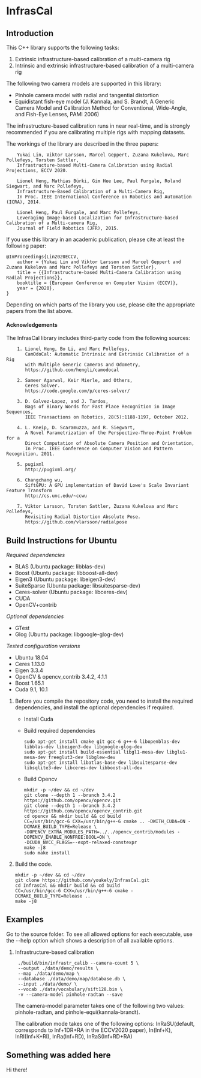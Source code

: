 InfrasCal
=========

Introduction
------------

This C++ library supports the following tasks:

1. Extrinsic infrastructure-based calibration of a multi-camera rig
2. Intrinsic and extrinsic infrastructure-based calibration of a multi-camera rig

The following two camera models are supported in this library:
* Pinhole camera model with radial and tangential distortion
* Equidistant fish-eye model (J. Kannala, and S. Brandt, A Generic Camera Model and Calibration Method for Conventional, Wide-Angle, and Fish-Eye Lenses, PAMI 2006)

The infrastructure-based calibration runs in near real-time, and is strongly recommended if you are calibrating multiple rigs with mapping datasets.

The workings of the library are described in the three papers:

        Yukai Lin, Viktor Larsson, Marcel Geppert, Zuzana Kukelova, Marc Pollefeys, Torsten Sattler,
        Infrastructure-based Multi-Camera Calibration using Radial Projections, ECCV 2020.
    
        Lionel Heng, Mathias Bürki, Gim Hee Lee, Paul Furgale, Roland Siegwart, and Marc Pollefeys,
        Infrastructure-Based Calibration of a Multi-Camera Rig,
        In Proc. IEEE International Conference on Robotics and Automation (ICRA), 2014.
        
        Lionel Heng, Paul Furgale, and Marc Pollefeys,
        Leveraging Image-based Localization for Infrastructure-based Calibration of a Multi-camera Rig,
        Journal of Field Robotics (JFR), 2015.

If you use this library in an academic publication, please cite at least the following paper:
```
@InProceedings{Lin2020ECCV,
    author = {Yukai Lin and Viktor Larsson and Marcel Geppert and Zuzana Kukelova and Marc Pollefeys and Torsten Sattler},
    title = {{Infrastructure-based Multi-Camera Calibration using Radial Projections}},
    booktitle = {European Conference on Computer Vision (ECCV)},
    year = {2020},
}
```

Depending on which parts of the library you use, please cite the appropriate papers from the list above.

#### Acknowledgements ####

The InfrasCal library includes third-party code from the following sources:

        1. Lionel Heng, Bo Li, and Marc Pollefeys,
           CamOdoCal: Automatic Intrinsic and Extrinsic Calibration of a Rig
           with Multiple Generic Cameras and Odometry,
           https://github.com/hengli/camodocal
    
        2. Sameer Agarwal, Keir Mierle, and Others,
           Ceres Solver.
           https://code.google.com/p/ceres-solver/
        
        3. D. Galvez-Lopez, and J. Tardos,
           Bags of Binary Words for Fast Place Recognition in Image Sequences,
           IEEE Transactions on Robotics, 28(5):1188-1197, October 2012.
    
        4. L. Kneip, D. Scaramuzza, and R. Siegwart,
           A Novel Parametrization of the Perspective-Three-Point Problem for a
           Direct Computation of Absolute Camera Position and Orientation,
           In Proc. IEEE Conference on Computer Vision and Pattern Recognition, 2011.
    
        5. pugixml
           http://pugixml.org/

        6. Changchang wu,
           SiftGPU: A GPU implementation of David Lowe's Scale Invariant Feature Transform
           http://cs.unc.edu/~ccwu
           
        7. Viktor Larsson, Torsten Sattler, Zuzana Kukelova and Marc Pollefeys,
           Revisiting Radial Distortion Absolute Pose.
           https://github.com/vlarsson/radialpose

Build Instructions for Ubuntu
-----------------------------

*Required dependencies*
* BLAS (Ubuntu package: libblas-dev)
* Boost (Ubuntu package: libboost-all-dev)
* Eigen3 (Ubuntu package: libeigen3-dev)
* SuiteSparse (Ubuntu package: libsuitesparse-dev)
* Ceres-solver (Ubuntu package: libceres-dev)
* CUDA
* OpenCV+contrib

*Optional dependencies*
* GTest
* Glog (Ubuntu package: libgoogle-glog-dev)

*Tested configuration versions*
* Ubuntu 18.04
* Ceres 1.13.0
* Eigen 3.3.4
* OpenCV & opencv_contrib 3.4.2, 4.1.1
* Boost 1.65.1
* Cuda 9.1, 10.1

1. Before you compile the repository code, you need to install the required
   dependencies, and install the optional dependencies if required.
    * Install Cuda
   
    * Build required dependencies
      ```
      sudo apt-get install cmake git gcc-6 g++-6 libopenblas-dev libblas-dev libeigen3-dev libgoogle-glog-dev 
      sudo apt-get install build-essential libgl1-mesa-dev libglu1-mesa-dev freeglut3-dev libglew-dev
      sudo apt-get install libatlas-base-dev libsuitesparse-dev libsqlite3-dev libceres-dev libboost-all-dev
      ```
    * Build Opencv
   
      ```
      mkdir -p ~/dev && cd ~/dev
      git clone --depth 1 --branch 3.4.2 https://github.com/opencv/opencv.git
      git clone --depth 1 --branch 3.4.2 https://github.com/opencv/opencv_contrib.git
      cd opencv && mkdir build && cd build
      CC=/usr/bin/gcc-6 CXX=/usr/bin/g++-6 cmake .. -DWITH_CUDA=ON -DCMAKE_BUILD_TYPE=Release \
      -DOPENCV_EXTRA_MODULES_PATH=../../opencv_contrib/modules -DOPENCV_ENABLE_NONFREE:BOOL=ON \
      -DCUDA_NVCC_FLAGS=--expt-relaxed-constexpr
      make -j8
      sudo make install
      ```
2. Build the code.
    
    ```
    mkdir -p ~/dev && cd ~/dev
    git clone https://github.com/youkely/InfrasCal.git 
    cd InfrasCal && mkdir build && cd build
    CC=/usr/bin/gcc-6 CXX=/usr/bin/g++-6 cmake -DCMAKE_BUILD_TYPE=Release ..
    make -j8
    ```
    
    

Examples
--------

Go to the source folder. To see all allowed options for each executable, use the --help option which shows a description of all available options.

1. Infrastructure-based calibration

        ./build/bin/infrastr_calib --camera-count 5 \
        --output ./data/demo/results \
        --map ./data/demo/map \
        --database ./data/demo/map/database.db \
        --input ./data/demo/ \
        --vocab ./data/vocabulary/sift128.bin \
        -v --camera-model pinhole-radtan --save

   The camera-model parameter takes one of the following two values: pinhole-radtan, and pinhole-equi(kannala-brandt).
   
   The calibration mode takes one of the following options: InRaSU(default, corresponds to Inf+1DR+RA in the ECCV2020 paper), In(Inf+K), InRI(Inf+K+RI), InRa(Inf+RD), InRaS(Inf+RD+RA)


Something was added here
---------
Hi there!

